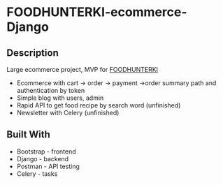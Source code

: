 # FOODHUNTERKI-ecommerce-Django

## Description
Large ecommerce project, MVP for [FOODHUNTERKI](https://instagram.com/foodhunterki)
  * Ecommerce with cart -> order -> payment ->order summary path and authentication by token
  * Simple blog with users, admin
  * Rapid API to get food recipe by search word (unfinished)
  * Newsletter with Celery (unfinished)

## Built With
* Bootstrap - frontend
* Django - backend
* Postman - API testing
* Celery - tasks
